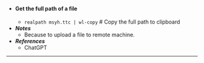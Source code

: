 - #### Get the full path of a file
    - `realpath msyh.ttc | wl-copy` # Copy the full path to clipboard
- ***Notes***
    - Because to upload a file to remote machine.
- ***References***
    - ChatGPT
- ---
